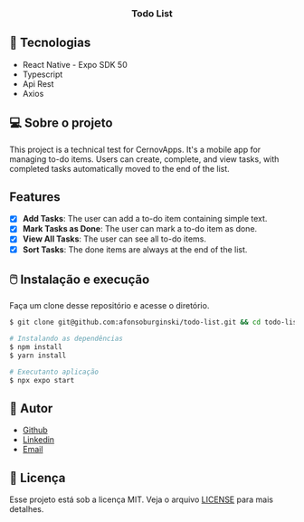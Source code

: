<h3 align= "center" fontSize="60px">
  Todo List
</h3>


## :rocket: Tecnologias
-  React Native - Expo SDK 50
-  Typescript
-  Api Rest
-  Axios

## 💻 Sobre o projeto

This project is a technical test for CernovApps. It's a mobile app for managing to-do items. Users can create, complete, and view tasks, with completed tasks automatically moved to the end of the list.

## Features

- [x] **Add Tasks**: The user can add a to-do item containing simple text.
- [x] **Mark Tasks as Done**: The user can mark a to-do item as done.
- [x] **View All Tasks**: The user can see all to-do items.
- [x] **Sort Tasks**: The done items are always at the end of the list.

## :computer_mouse: Instalação e execução

Faça um clone desse repositório e acesse o diretório.

```bash
$ git clone git@github.com:afonsoburginski/todo-list.git && cd todo-list
```

```bash
# Instalando as dependências
$ npm install
$ yarn install

# Executanto aplicação
$ npx expo start
```

## :speech_balloon: Autor
-  [Github](https://github.com/afonsoburginski/)
-  [Linkedin](https://www.linkedin.com/in/afonsoburginski/)
-  [Email](mailto:afonsoburginski@gmail.com/)

## 📝 Licença

Esse projeto está sob a licença MIT. Veja o arquivo [LICENSE](LICENSE.md) para mais detalhes.
